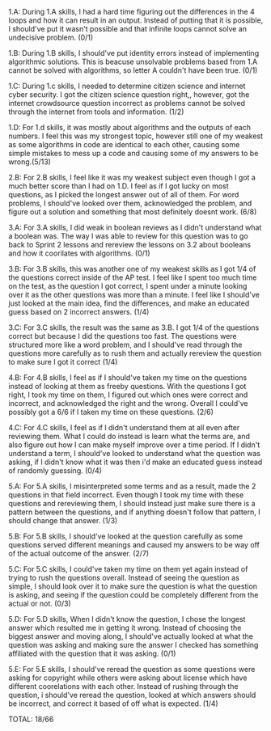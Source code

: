 1.A:
During 1.A skills, I had a hard time figuring out the differences in the 4 loops and how it can result in an output. Instead of putting that it is possible, I should've put it wasn't possible and that infinite loops cannot solve an undecisive problem. (0/1)

1.B:
During 1.B skills, I should've put identity errors instead of implementing algorithmic solutions. This is beacuse unsolvable problems based from 1.A cannot be solved with algorithms, so letter A couldn't have been true. (0/1)

1.C:
During 1.c skills, I needed to determine citizen science and internet cyber security. I got the citizen science question right,, however, got the internet crowdsource question incorrect as problems cannot be solved through the internet from tools and information. (1/2)

1.D:
For 1.d skills, it was mostly about algorithms and the outputs of each numbers. I feel this was my strongest topic, however still one of my weakest as some algorithms in code are identical to each other, causing some simple mistakes to mess up a code and causing some of my answers to be wrong.(5/13)

2.B:
For 2.B skills, I feel like it was my weakest subject even though I got a much better score than I had on 1.D. I feel as if I got lucky on most questions, as I picked the longest answer out of all of them. For word problems, I should've looked over them, acknowledged the problem, and figure out a solution and something that most definitely doesnt work. (6/8)

3.A:
For 3.A skills, I did weak in boolean reviews as I didn't understand what a boolean was. The way I was able to review for this question was to go back to Sprint 2 lessons and rereview the lessons on 3.2 about booleans and how it coorilates with algorithms. (0/1)

3.B:
For 3.B skills, this was another one of my weakest skills as I got 1/4 of the questions correct inside of the AP test. I feel like I spent too much time on the test, as the question I got correct, I spent under a minute looking over it as the other questions was more than a minute. I feel like I should've just looked at the main idea, find the differences, and make an educated guess based on 2 incorrect answers. (1/4)

3.C:
For 3.C skills, the result was the same as 3.B. I got 1/4 of the questions correct but because I did the questions too fast. The questions were structured more like a word problem, and I should've read through the questions more carefully as to rush them and actually rereview the question to make sure I got it correct (1/4)

4.B:
For 4.B skills, I feel as if I should've taken my time on the questions instead of looking at them as freeby questions. With the questions I got right, I took my time on them, I figured out which ones were correct and incorrect, and acknowledged the right and the wrong. Overall I could've possibly got a 6/6 if I taken my time on these questions. (2/6)

4.C:
For 4.C skills, I feel as if I didn't understand them at all even after reviewing them. What I could do instead is learn what the terms are, and also figure out how I can make myself improve over a time period. If I didn't understand a term, I should've looked to understand what the question was asking, if I didn't know what it was then i'd make an educated guess instead of randomly guessing. (0/4)

5.A:
For 5.A skills, I misinterpreted some terms and as a result, made the 2 questions in that field incorrect. Even though I took my time with these questions and rereviewing them, I should instead just make sure there is a pattern between the questions, and if anything doesn't follow that pattern, I should change that answer. (1/3)

5.B:
For 5.B skills, I should've looked at the question carefully as some questions served different meanings and caused my answers to be way off of the actual outcome of the answer. (2/7)

5.C:
For 5.C skills, I could've taken my time on them yet again instead of trying to rush the questions overall. Instead of seeing the question as simple, I should look over it to make sure the question is what the question is asking, and seeing if the question could be completely different from the actual or not. (0/3)

5.D:
For 5.D skills, When I didn't know the question, I chose the longest answer which resulted me in getting it wrong. Instead of choosing the biggest answer and moving along, I should've actually looked at what the question was asking and making sure the answer I checked has something affiliated with the question that it was asking. (0/1)

5.E: 
For 5.E skills, I should've reread the question as some questions were asking for copyright while others were asking about license which have different coorelations with each other. Instead of rushing through the question, i should've reread the question, looked at which answers should be incorrect, and correct it based of off what is expected. (1/4)

TOTAL: 18/66
